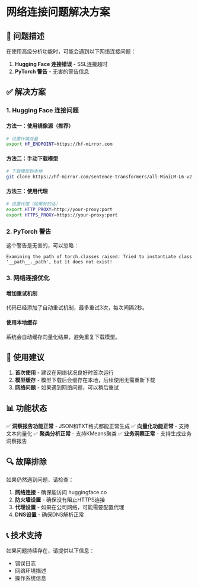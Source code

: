 # 网络连接问题解决方案

## 🔧 问题描述

在使用高级分析功能时，可能会遇到以下网络连接问题：

1. **Hugging Face 连接错误** - SSL连接超时
2. **PyTorch 警告** - 无害的警告信息

## ✅ 解决方案

### 1. Hugging Face 连接问题

#### 方法一：使用镜像源（推荐）
```bash
# 设置环境变量
export HF_ENDPOINT=https://hf-mirror.com
```

#### 方法二：手动下载模型
```bash
# 下载模型到本地
git clone https://hf-mirror.com/sentence-transformers/all-MiniLM-L6-v2
```

#### 方法三：使用代理
```bash
# 设置代理（如果有的话）
export HTTP_PROXY=http://your-proxy:port
export HTTPS_PROXY=https://your-proxy:port
```

### 2. PyTorch 警告

这个警告是无害的，可以忽略：
```
Examining the path of torch.classes raised: Tried to instantiate class '__path__._path', but it does not exist!
```

### 3. 网络连接优化

#### 增加重试机制
代码已经添加了自动重试机制，最多重试3次，每次间隔2秒。

#### 使用本地缓存
系统会自动缓存向量化结果，避免重复下载模型。

## 🚀 使用建议

1. **首次使用** - 建议在网络状况良好时首次运行
2. **模型缓存** - 模型下载后会缓存在本地，后续使用无需重新下载
3. **网络问题** - 如果遇到网络问题，可以稍后重试

## 📊 功能状态

✅ **洞察报告功能正常** - JSON和TXT格式都能正常生成
✅ **向量化功能正常** - 支持文本向量化
✅ **聚类分析正常** - 支持KMeans聚类
✅ **业务洞察正常** - 支持生成业务洞察报告

## 🔍 故障排除

如果仍然遇到问题，请检查：

1. **网络连接** - 确保能访问 huggingface.co
2. **防火墙设置** - 确保没有阻止HTTPS连接
3. **代理设置** - 如果在公司网络，可能需要配置代理
4. **DNS设置** - 确保DNS解析正常

## 📞 技术支持

如果问题持续存在，请提供以下信息：
- 错误日志
- 网络环境描述
- 操作系统信息
